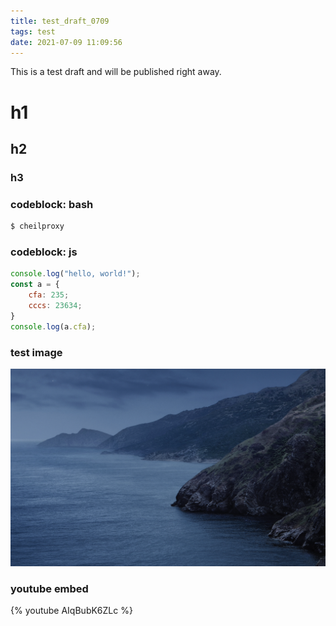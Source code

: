 ```yaml
---
title: test_draft_0709
tags: test
date: 2021-07-09 11:09:56
---
```


This is a test draft and will be published right away.

# h1
## h2
### h3

### codeblock: bash
``` bash bash
$ cheilproxy
```

### codeblock: js
``` js
console.log("hello, world!");
const a = {
    cfa: 235;
    cccs: 23634;
}
console.log(a.cfa);
```

### test image
![](/images/testimg.png)

### youtube embed
{% youtube AIqBubK6ZLc %}